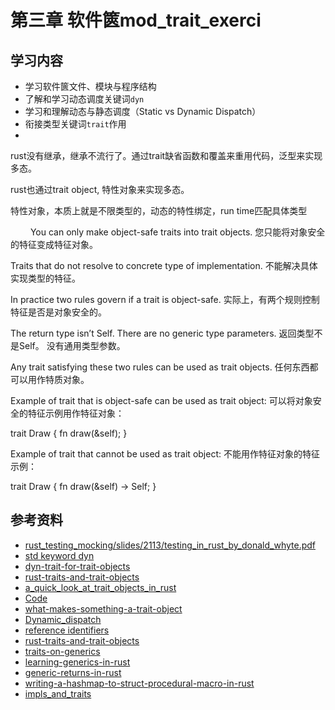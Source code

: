 # 第三章 软件篋mod_trait_exerci

## 学习内容
- 学习软件篋文件、模块与程序结构
- 了解和学习动态调度关键词`dyn`
- 学习和理解动态与静态调度（Static vs Dynamic Dispatch）
- 衔接类型关键词`trait`作用
- 

rust没有继承，继承不流行了。通过trait缺省函数和覆盖来重用代码，泛型来实现多态。

rust也通过trait object, 特性对象来实现多态。

特性对象，本质上就是不限类型的，动态的特性绑定，run time匹配具体类型

　　
You can only make object-safe traits into trait objects.
您只能将对象安全的特征变成特征对象。

Traits that do not resolve to concrete type of implementation. 
不能解决具体实现类型的特征。

In practice two rules govern if a trait is object-safe.
实际上，有两个规则控制特征是否是对象安全的。

The return type isn’t Self.
There are no generic type parameters.
返回类型不是Self。
没有通用类型参数。


Any trait satisfying these two rules can be used as trait objects.
任何东西都可以用作特质对象。

Example of trait that is object-safe can be used as trait object:
可以将对象安全的特征示例用作特征对象：

trait Draw {
    fn draw(&self);
}

Example of trait that cannot be used as trait object:
不能用作特征对象的特征示例：

trait Draw {
    fn draw(&self) -> Self;
}

## 参考资料
- [rust_testing_mocking/slides/2113/testing_in_rust_by_donald_whyte.pdf](https://archive.fosdem.org/2018/schedule/event/rust_testing_mocking/attachments/slides/2113/export/events/attachments/rust_testing_mocking/slides/2113/testing_in_rust_by_donald_whyte.pdf)
- [std keyword dyn](https://doc.rust-lang.org/std/keyword.dyn.html)
- [dyn-trait-for-trait-objects](https://doc.rust-lang.org/edition-guide/rust-2018/trait-system/dyn-trait-for-trait-objects.html)
- [rust-traits-and-trait-objects](https://joshleeb.com/posts/rust-traits-and-trait-objects/)
- [a_quick_look_at_trait_objects_in_rust](https://tratt.net/laurie/blog/entries/a_quick_look_at_trait_objects_in_rust.html)
- [Code](https://play.rust-lang.org/?version=stable&mode=debug&edition=2018&gist=5d573e667aac08f960557b79d6385f6e)
- [what-makes-something-a-trait-object](https://stackoverflow.com/questions/27567849/what-makes-something-a-trait-object)
- [Dynamic_dispatch](https://en.wikipedia.org/wiki/Dynamic_dispatch)
- [reference identifiers](https://doc.rust-lang.org/reference/identifiers.html)
- [rust-traits-and-trait-objects](https://joshleeb.com/posts/rust-traits-and-trait-objects/)
- [traits-on-generics](https://blog.theenginerd.com/blog/2015/06/27/traits-on-generics/)
- [learning-generics-in-rust](https://tutorialedge.net/rust/learning-generics-in-rust/)
- [generic-returns-in-rust](https://blog.jcoglan.com/2019/04/22/generic-returns-in-rust/)
- [writing-a-hashmap-to-struct-procedural-macro-in-rust](https://cprimozic.net/blog/writing-a-hashmap-to-struct-procedural-macro-in-rust/)
- [impls_and_traits](https://learning-rust.github.io/docs/b5.impls_and_traits.html)